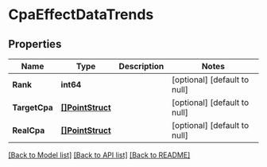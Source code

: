 # CpaEffectDataTrends

## Properties
Name | Type | Description | Notes
------------ | ------------- | ------------- | -------------
**Rank** | **int64** |  | [optional] [default to null]
**TargetCpa** | [**[]PointStruct**](point_struct.md) |  | [optional] [default to null]
**RealCpa** | [**[]PointStruct**](point_struct.md) |  | [optional] [default to null]

[[Back to Model list]](../README.md#documentation-for-models) [[Back to API list]](../README.md#documentation-for-api-endpoints) [[Back to README]](../README.md)


